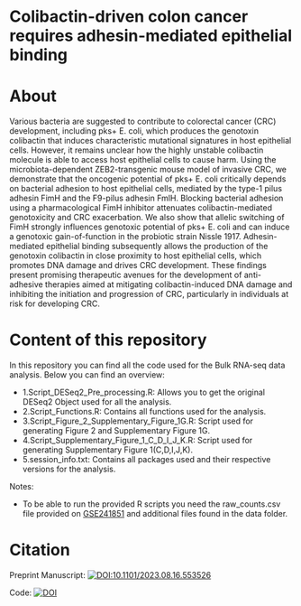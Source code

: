 # Colibactin-driven colon cancer requires adhesin-mediated epithelial binding

# About
Various bacteria are suggested to contribute to colorectal cancer (CRC) development, including pks+ E. coli, which produces the genotoxin colibactin that induces characteristic mutational signatures in host epithelial cells. However, it remains unclear how the highly unstable colibactin molecule is able to access host epithelial cells to cause harm. Using the microbiota-dependent ZEB2-transgenic mouse model of invasive CRC, we demonstrate that the oncogenic potential of pks+ E. coli critically depends on bacterial adhesion to host epithelial cells, mediated by the type-1 pilus adhesin FimH and the F9-pilus adhesin FmlH. Blocking bacterial adhesion using a pharmacological FimH inhibitor attenuates colibactin-mediated genotoxicity and CRC exacerbation. We also show that allelic switching of FimH strongly influences genotoxic potential of pks+ E. coli and can induce a genotoxic gain-of-function in the probiotic strain Nissle 1917. Adhesin-mediated epithelial binding subsequently allows the production of the genotoxin colibactin in close proximity to host epithelial cells, which promotes DNA damage and drives CRC development. These findings present promising therapeutic avenues for the development of anti-adhesive therapies aimed at mitigating colibactin-induced DNA damage and inhibiting the initiation and progression of CRC, particularly in individuals at risk for developing CRC. 

# Content of this repository
In this repository you can find all the code used for the Bulk RNA-seq data analysis. Below you can find an overview:

- 1.Script_DESeq2_Pre_processing.R: Allows you to get the original DESeq2 Object used for all the analysis.
- 2.Script_Functions.R: Contains all functions used for the analysis.
- 3.Script_Figure_2_Supplementary_Figure_1G.R: Script used for generating Figure 2 and Supplementary Figure 1G.
- 4.Script_Supplementary_Figure_1_C_D_I_J_K.R: Script used for generating Supplementary Figure 1(C,D,I,J,K).
- 5.session_info.txt: Contains all packages used and their respective versions for the analysis.

Notes:
- To be able to run the provided R scripts you need the raw_counts.csv file provided on [GSE241851](https://www.ncbi.nlm.nih.gov/geo/query/acc.cgi?acc=GSE241851) and additional files found in the data folder.

# Citation
Preprint Manuscript: [![DOI:10.1101/2023.08.16.553526](http://img.shields.io/badge/DOI-10.1101/2023.08.16.553526-B31B1B.svg)](https://www.biorxiv.org/content/10.1101/2023.08.16.553526v1)

Code: [![DOI](https://zenodo.org/badge/682061416.svg)](https://zenodo.org/doi/10.5281/zenodo.10046232)
